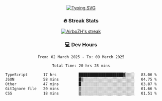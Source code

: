 
<div align="center">
  <a href="https://git.io/typing-svg"><img src="https://readme-typing-svg.demolab.com?font=Fira+Code&size=30&pause=1000&color=33F7F5&center=true&vCenter=true&width=435&lines=Hi+there+%F0%9F%91%8B+I+am+AirboZH+;Welcome+to+my+Github" alt="Typing SVG" /></a>

<h3>🔥 Streak Stats</h3>

<!-- GitHub Readme Streak Stats - https://github.com/DenverCoder1/github-readme-streak-stats -->
<p>
  <a href="https://github.com/DenverCoder1/github-readme-streak-stats">
    <img title="🔥 Get streak stats for your profile at git.io/streak-stats" alt="AirboZH's streak" src="https://streak-stats.demolab.com/?user=AirboZH&theme=monokai-metallian&hide_border=true"/>
  </a>
</p>

<h3>💻 Dev Hours</h3>
<!--START_SECTION:waka-->

```txt
From: 02 March 2025 - To: 09 March 2025

Total Time: 20 hrs 28 mins

TypeScript       17 hrs          ████████████████████▓░░░░   83.06 %
JSON             58 mins         █▒░░░░░░░░░░░░░░░░░░░░░░░   04.75 %
Other            47 mins         █░░░░░░░░░░░░░░░░░░░░░░░░   03.87 %
GitIgnore file   20 mins         ▒░░░░░░░░░░░░░░░░░░░░░░░░   01.66 %
CSS              18 mins         ▒░░░░░░░░░░░░░░░░░░░░░░░░   01.51 %
```

<!--END_SECTION:waka-->
</div>  

